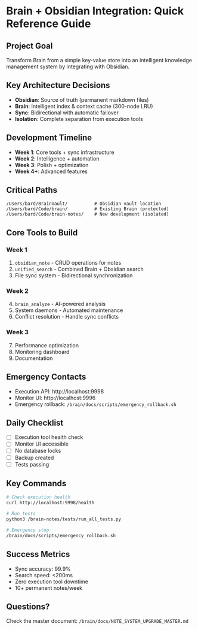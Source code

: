 # Brain + Obsidian Integration: Quick Reference Guide

## Project Goal
Transform Brain from a simple key-value store into an intelligent knowledge management system by integrating with Obsidian.

## Key Architecture Decisions
- **Obsidian**: Source of truth (permanent markdown files)
- **Brain**: Intelligent index & context cache (300-node LRU)
- **Sync**: Bidirectional with automatic failover
- **Isolation**: Complete separation from execution tools

## Development Timeline
- **Week 1**: Core tools + sync infrastructure
- **Week 2**: Intelligence + automation
- **Week 3**: Polish + optimization
- **Week 4+**: Advanced features

## Critical Paths
```
/Users/bard/BrainVault/          # Obsidian vault location
/Users/bard/Code/brain/          # Existing Brain (protected)
/Users/bard/Code/brain-notes/    # New development (isolated)
```

## Core Tools to Build

### Week 1
1. `obsidian_note` - CRUD operations for notes
2. `unified_search` - Combined Brain + Obsidian search
3. File sync system - Bidirectional synchronization

### Week 2
4. `brain_analyze` - AI-powered analysis
5. System daemons - Automated maintenance
6. Conflict resolution - Handle sync conflicts

### Week 3
7. Performance optimization
8. Monitoring dashboard
9. Documentation

## Emergency Contacts
- Execution API: http://localhost:9998
- Monitor UI: http://localhost:9996
- Emergency rollback: `/brain/docs/scripts/emergency_rollback.sh`

## Daily Checklist
- [ ] Execution tool health check
- [ ] Monitor UI accessible
- [ ] No database locks
- [ ] Backup created
- [ ] Tests passing

## Key Commands
```bash
# Check execution health
curl http://localhost:9998/health

# Run tests
python3 /brain-notes/tests/run_all_tests.py

# Emergency stop
/brain/docs/scripts/emergency_rollback.sh
```

## Success Metrics
- Sync accuracy: 99.9%
- Search speed: <200ms
- Zero execution tool downtime
- 10+ permanent notes/week

## Questions?
Check the master document: `/brain/docs/NOTE_SYSTEM_UPGRADE_MASTER.md`
